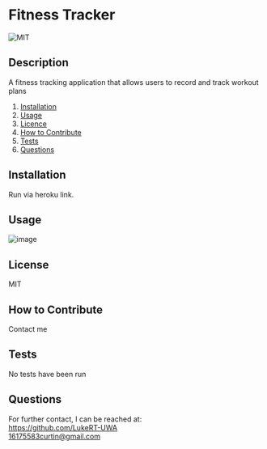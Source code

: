 # Fitness Tracker
![MIT](https://img.shields.io/badge/MIT-Licensed-green)

## Description
A fitness tracking application that allows users to record and track workout plans

1. [Installation](#Installation)
2. [Usage](#Usage)
3. [Licence](#Licence)
4. [How to Contribute](#How-to-Contribute)
5. [Tests](#Tests)
6. [Questions](#Questions)

## Installation
Run via heroku link.

## Usage
![image](https://user-images.githubusercontent.com/84198206/135950781-d8fd585b-5bc5-4172-9c02-0cf0feae8acc.png)


## License
MIT

## How to Contribute
Contact me

## Tests
No tests have been run

## Questions
For further contact, I can be reached at:  
https://github.com/LukeRT-UWA  
16175583curtin@gmail.com

